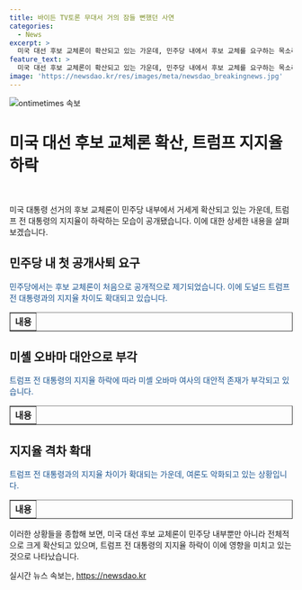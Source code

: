 ```yaml
---
title: 바이든 TV토론 무대서 거의 잠들 뻔했던 사연
categories:
  - News
excerpt: >
  미국 대선 후보 교체론이 확산되고 있는 가운데, 민주당 내에서 후보 교체를 요구하는 목소리가 커지고 있다. 현직 하원의원부터 전·현직 의원과 기부자들까지, 바이든 대통령의 사퇴를 촉구하는 움직임이 늘어나고 있다. 트럼프 전 대통령과의 지지율 격차는 확대되고 있는 가운데, 민주당 내부에서는 미셸 오바마 여사를 대안으로 거론하는 움직임도 확인되고 있다. 요 지지율과 함께 바이든 대통령을 대체할 후보가 있다면 승리 가능성이 높다는 응답도 나오고 있다. 함께 거론되는 후보에는 카멜라 해리스 부통령과 그레천 휘트머 미시간 주지사 등이 있다. 같은 날 해리스 부통령은 “바이든이 우리의 후보, 우리는 트럼프를 한 번 이겼고, 그를 다시 이길 것”이라고 강조했다.
feature_text: >
  미국 대선 후보 교체론이 확산되고 있는 가운데, 민주당 내에서 후보 교체를 요구하는 목소리가 커지고 있다. 현직 하원의원부터 전·현직 의원과 기부자들까지, 바이든 대통령의 사퇴를 촉구하는 움직임이 늘어나고 있다. 트럼프 전 대통령과의 지지율 격차는 확대되고 있는 가운데, 민주당 내부에서는 미셸 오바마 여사를 대안으로 거론하는 움직임도 확인되고 있다. 요 지지율과 함께 바이든 대통령을 대체할 후보가 있다면 승리 가능성이 높다는 응답도 나오고 있다. 함께 거론되는 후보에는 카멜라 해리스 부통령과 그레천 휘트머 미시간 주지사 등이 있다. 같은 날 해리스 부통령은 “바이든이 우리의 후보, 우리는 트럼프를 한 번 이겼고, 그를 다시 이길 것”이라고 강조했다.
image: 'https://newsdao.kr/res/images/meta/newsdao_breakingnews.jpg'
---
```


<p><img src="https://newsdao.kr/res/images/meta/newsdao_breakingnews.jpg" alt="ontimetimes 속보" /></p>

<h1 data-ke-size="size26">미국 대선 후보 교체론 확산, 트럼프 지지율 하락</h1>

<p data-ke-size="size16">&nbsp;</p>

<p>미국 대통령 선거의 후보 교체론이 민주당 내부에서 거세게 확산되고 있는 가운데, 트럼프 전 대통령의 지지율이 하락하는 모습이 공개됐습니다. 이에 대한 상세한 내용을 살펴보겠습니다.</p>

<h2 data-ke-size="size24">민주당 내 첫 공개사퇴 요구</h2>

<p data-ke-size="size16"><span style="color: #1a5490;">민주당에서는 후보 교체론이 처음으로 공개적으로 제기되었습니다. 이에 도널드 트럼프 전 대통령과의 지지율 차이도 확대되고 있습니다.</span></p>

<div class="responsive-table">
  <table style="width: 100%;" border="1">
    <tbody>
      <tr>
        <td style="text-align: center; height: 17px;"><b>내용</b></td>
      </tr>
    </tbody>
  </table>
</div>

<h2 data-ke-size="size24">미셸 오바마 대안으로 부각</h2>

<p data-ke-size="size16"><span style="color: #1a5490;">트럼프 전 대통령의 지지율 하락에 따라 미셸 오바마 여사의 대안적 존재가 부각되고 있습니다.</span></p>

<div class="responsive-table">
  <table style="width: 100%;" border="1">
    <tbody>
      <tr>
        <td style="text-align: center; height: 17px;"><b>내용</b></td>
      </tr>
    </tbody>
  </table>
</div>

<h2 data-ke-size="size24">지지율 격차 확대</h2>

<p data-ke-size="size16"><span style="color: #1a5490;">트럼프 전 대통령과의 지지율 차이가 확대되는 가운데, 여론도 악화되고 있는 상황입니다.</span></p>

<div class="responsive-table">
  <table style="width: 100%;" border="1">
    <tbody>
      <tr>
        <td style="text-align: center; height: 17px;"><b>내용</b></td>
      </tr>
    </tbody>
  </table>
</div>

<p>이러한 상황들을 종합해 보면, 미국 대선 후보 교체론이 민주당 내부뿐만 아니라 전체적으로 크게 확산되고 있으며, 트럼프 전 대통령의 지지율 하락이 이에 영향을 미치고 있는 것으로 나타났습니다.</p>
실시간 뉴스 속보는, <a href="https://newsdao.kr" rel="dofollow">https://newsdao.kr</a>


